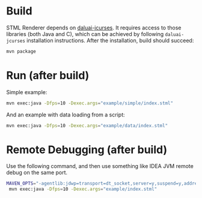# Build
STML Renderer depends on [daluai-jcurses](https://github.com/DiogoAluai/daluai-jcurses). 
It requires access to those libraries (both Java and C), which can be achieved by following `daluai-jcurses` installation instructions.
After the installation, build should succeed:
```bash
mvn package
```

# Run (after build)
Simple example:
```bash
mvn exec:java -Dfps=10 -Dexec.args="example/simple/index.stml"
```
And an example with data loading from a script:
```bash
mvn exec:java -Dfps=10 -Dexec.args="example/data/index.stml"
```


# Remote Debugging (after build)
Use the following command, and then use something like IDEA JVM remote debug on the same port.
```bash
MAVEN_OPTS="-agentlib:jdwp=transport=dt_socket,server=y,suspend=y,address=*:5005" \
 mvn exec:java -Dfps=10 -Dexec.args="example/index.stml"
```